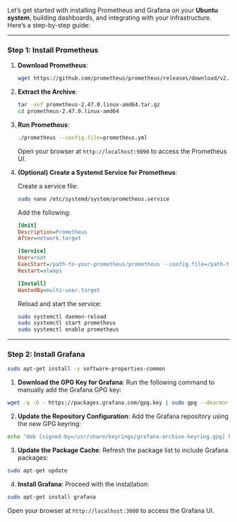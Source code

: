 Let’s get started with installing Prometheus and Grafana on your **Ubuntu system**, building dashboards, and integrating with your infrastructure. Here’s a step-by-step guide:

***

### **Step 1: Install Prometheus**

1. **Download Prometheus**:
   
   ```bash
   wget https://github.com/prometheus/prometheus/releases/download/v2.47.0/prometheus-2.47.0.linux-amd64.tar.gz
   ```

2. **Extract the Archive**:
   
   ```bash
   tar -xvf prometheus-2.47.0.linux-amd64.tar.gz
   cd prometheus-2.47.0.linux-amd64
   ```

3. **Run Prometheus**:
   
   ```bash
   ./prometheus --config.file=prometheus.yml
   ```
   
   Open your browser at `http://localhost:9090` to access the Prometheus UI.

4. **(Optional) Create a Systemd Service for Prometheus**:
   
   Create a service file:
   
   ```bash
   sudo nano /etc/systemd/system/prometheus.service
   ```
   
   Add the following:
   
   ```ini
   [Unit]
   Description=Prometheus
   After=network.target
   
   [Service]
   User=root
   ExecStart=/path-to-your-prometheus/prometheus --config.file=/path-to-your-prometheus/prometheus.yml
   Restart=always
   
   [Install]
   WantedBy=multi-user.target
   ```
   
   Reload and start the service:
   
   ```bash
   sudo systemctl daemon-reload
   sudo systemctl start prometheus
   sudo systemctl enable prometheus
   ```

***

### **Step 2: Install Grafana**

```bash
sudo apt-get install -y software-properties-common
```

1. **Download the GPG Key for Grafana**: Run the following command to manually add the Grafana GPG key:

```bash
wget -q -O - https://packages.grafana.com/gpg.key | sudo gpg --dearmor -o /usr/share/keyrings/grafana-archive-keyring.gpg
```

2. **Update the Repository Configuration**: Add the Grafana repository using the new GPG keyring:

```bash
echo "deb [signed-by=/usr/share/keyrings/grafana-archive-keyring.gpg] https://packages.grafana.com/oss/deb stable main" | sudo tee /etc/apt/sources.list.d/grafana.list > /dev/null
```

3. **Update the Package Cache**: Refresh the package list to include Grafana packages:

```bash
sudo apt-get update
```

4. **Install Grafana**: Proceed with the installation:

```bash
sudo apt-get install grafana
```

Open your browser at `http://localhost:3000` to access the Grafana UI.
